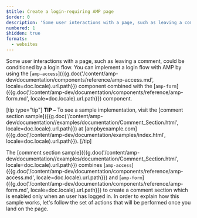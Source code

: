 ```yaml
---
$title: Create a login-requiring AMP page
$order: 0
description: 'Some user interactions with a page, such as leaving a comment, could be conditioned by a login flow. You can implement a login flow ...'
numbered: 1
$hidden: true
formats:
  - websites
---
```

Some user interactions with a page, such as leaving a comment, could be conditioned by a login flow. You can implement a login flow with AMP by using the [`amp-access`]({{g.doc('/content/amp-dev/documentation/components/reference/amp-access.md', locale=doc.locale).url.path}}) component combined with the [`amp-form`]({{g.doc('/content/amp-dev/documentation/components/reference/amp-form.md', locale=doc.locale).url.path}}) component.

[tip type="tip"]
**TIP –** To see a sample implementation, visit the [comment section sample]({{g.doc('/content/amp-dev/documentation//examples/documentation/Comment_Section.html', locale=doc.locale).url.path}}) at [ampbyexample.com]({{g.doc('/content/amp-dev/documentation/examples/index.html', locale=doc.locale).url.path}}).
[/tip]

The [comment section sample]({{g.doc('/content/amp-dev/documentation//examples/documentation/Comment_Section.html', locale=doc.locale).url.path}}) combines [`amp-access`]({{g.doc('/content/amp-dev/documentation/components/reference/amp-access.md', locale=doc.locale).url.path}}) and [`amp-form`]({{g.doc('/content/amp-dev/documentation/components/reference/amp-form.md', locale=doc.locale).url.path}}) to create a comment section which is enabled only when an user has logged in. In order to explain how this sample works, let's follow the set of actions that will be performed once you land on the page.
